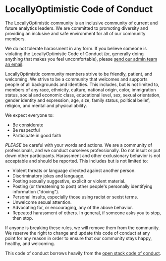 # LocallyOptimistic Code of Conduct

The LocallyOptimistic community is an inclusive community of current and future analytics leaders. We are committed to promoting diversity and providing an inclusive and safe environment for all of our community members.

We do not tolerate harassment in any form. If you believe someone is violating the LocallyOptimistic Code of Conduct (or, generally doing anything that makes you feel uncomfortable), please [send our admin team an email](mailto:kaminsky.michael@gmail.com).

LocallyOptimistic community members strive to be friendly, patient, and welcoming. We strive to be a community that welcomes and supports people of all backgrounds and identities. This includes, but is not limited to, members of any race, ethnicity, culture, national origin, color, immigration status, social and economic class, educational level, sex, sexual orientation, gender identity and expression, age, size, family status, political belief, religion, and mental and physical ability.

We expect everyone to:
* Be considerate
* Be respectful
* Participate in good faith

*PLEASE* be careful with your words and actions. We are a community of professionals, and we conduct ourselves professionally. Do not insult or put down other participants. Harassment and other exclusionary behavior is not acceptable and should be reported. This includes but is not limited to:

* Violent threats or language directed against another person.
* Discriminatory jokes and language.
* Posting sexually suggestive, explicit or violent material.
* Posting (or threatening to post) other people's personally identifying information ("doxing").
* Personal insults, especially those using racist or sexist terms.
* Unwelcome sexual attention.
* Advocating for, or encouraging, any of the above behavior.
* Repeated harassment of others. In general, if someone asks you to stop, then stop.

If anyone is breaking these rules, we will remove them from the community. We reserve the right to change and update this code of conduct at any point for any reason in order to ensure that our community stays happy, healthy, and welcoming.

This code of conduct borrows heavily from the [open stack code of conduct](https://www.openstack.org/legal/community-code-of-conduct/).


